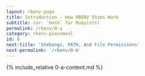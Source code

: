 ```yaml
---
layout: rbenv-page
title: Introduction - How RBENV Shims Work
subtitle: (or- `bash` for Rubyists)
permalink: /rbenv/0-a
category: rbenv-piecemeal
id: 0
next-title: 'Shebangs, PATH, And File Permissions'
next-permalink: '/rbenv/0-b'
---
```


{% include_relative 0-a-content.md %}
